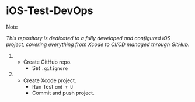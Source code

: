 # iOS-Test-DevOps

> [!NOTE]
> _This repository is dedicated to a fully developed and configured iOS project, covering everything from Xcode to CI/CD managed through GitHub._

1. - Create GitHub repo.
        - Set ```.gitignore```

2. - Create Xcode project.
        - Run Test ```cmd + U```
        - Commit and push project.
        
        